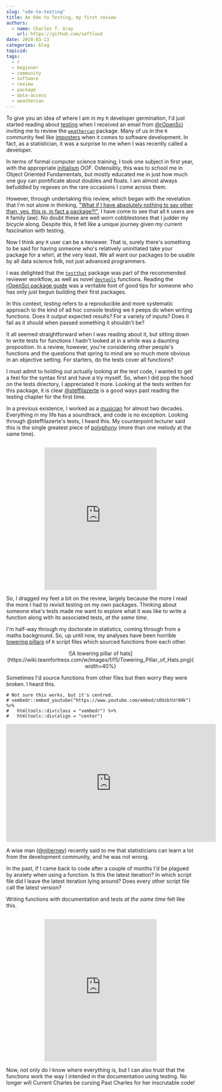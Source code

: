 ```yaml
---
slug: "ode-to-testing"
title: An Ode to Testing, my first review
authors:
  - name: Charles T. Gray
    url: https://github.com/softloud
date: 2018-03-13
categories: blog
topicid: 
tags:
  - r
  - beginner
  - community
  - software
  - review
  - package
  - data-access
  - weathercan
---
```



To give you an idea of where I am in my `R` developer germination, I'd just started reading about [testing](http://r-pkgs.had.co.nz/tests.html) when I received an email from [@rOpenSci](https://ropensci.org/) inviting me to review the [`weathercan`](https://github.com/ropensci/weathercan) package. Many of us in the `R` community feel like [imposters](https://en.wikipedia.org/wiki/Impostor_syndrome) when it comes to software development. In fact, as a statistician, it was a surprise to me when I was recently called a developer. 

In terms of  formal computer science training, I took one subject in first year, with the appropriate [initialism](https://www.quickanddirtytips.com/education/grammar/abbreviations-acronyms-and-initialisms) *OOF*. Ostensibly, this was to school me in Object Oriented Fundamentals, but mostly educated me in just how much one guy can pontificate about doubles and floats. I am almost always befuddled by regexes on the rare occasions I come across them.

However, through undertaking this review, which began with the revelation that I'm not alone in thinking, ["What if I have absolutely nothing to say other than, yes, this is, in fact a package?!"](https://ropensci.org/blog/2017/08/22/first-package-review/), I have come to see that all `R` users are `R` family (aw). No doubt these are well worn cobblestones that I judder my bicycle along. Despite this, it felt like a unique journey given my current fascination with testing. 

Now I think any `R` user can be a `R`eviewer. That is, surely there's something to be said for having someone who's relatively uninitiated take your package for a whirl, at the very least. We all want our packages to be usable by all data science folk, not just advanced programmers. 

I was delighted that the [`testthat`](https://cran.r-project.org/web/packages/testthat/README.html) package was part of the recommended reviewer workflow, as well as novel [`devtools`](https://github.com/hadley/devtools) functions. Reading the [rOpenSci package guide](https://github.com/ropensci/onboarding/blob/master/packaging_guide.md) was a veritable font of good tips for someone who has only just begun building their first packages. 

In this context, *testing* refers to a reproducible and more systematic approach to the kind of ad hoc console testing we `R` peeps do when writing functions. Does it output expected results? For a variety of inputs? Does it fail as it should when passed something it shouldn't be?       

It all seemed straightforward when I was reading about it, but sitting down to write tests for functions I hadn't looked at in a while was a daunting proposition. In a review, however, you're considering other people's functions and the questions that spring to mind are so much more obvious in an objective setting. For starters, do the tests cover all functions?  

I must admit to holding out actually looking at the test code, I wanted to get a feel for the syntax first and have a try myself. So, when I did pop the hood on the tests directory, I appreciated it more. Looking at the tests written for this package, it is clear [@steffilazerte](https://github.com/steffilazerte) is a good ways past reading the testing chapter for the first time. 

In a previous existence, I worked as a [musician](http://choosemaths.org.au/charles-gray/) for almost two decades. Everything in my life has a soundtrack, and code is no exception. Looking through @steffilazerte's tests, I heard this. My counterpoint lecturer said this is the single greatest piece of [polyphony](https://en.wikipedia.org/wiki/Polyphony) (more than one melody at the same time).

```{r passion}

```

<center>
<iframe src="https://open.spotify.com/embed/track/0kPhDUZe8IdoFVC6e24CnC" width="300" height="380" frameborder="0" allowtransparency="true"></iframe>
</center>

So, I dragged my feet a bit on the review, largely because the more I read the more I had to revisit testing on my own packages. Thinking about someone else's tests made me want to explore what it was like to write a function along with its associated tests, *at the same time*. 

I'm half-way through my doctorate in statistics, coming through from a maths background. So, up until now, my analyses have been horrible [towering pillars](https://wiki.teamfortress.com/wiki/Towering_Pillar_of_Hats) of  `R` script files which sourced functions from each other. 

<center>
![A towering pillar of hats](https://wiki.teamfortress.com/w/images/f/f5/Towering_Pillar_of_Hats.png){
width=40%}
</center>


Sometimes I'd source functions from other files but then worry they were broken. I heard this.

```{r orchestra fail, fig.align='center', echo = FALSE}
# Not sure this works, but it's centred.
# vembedr::embed_youtube("https://www.youtube.com/embed/sOUsbtUrXHk") %>%
#   htmltools::div(class = "vembedr") %>%
#   htmltools::div(align = "center")

```

<center>
<iframe width="560" height="315" src="https://www.youtube.com/embed/sOUsbtUrXHk" frameborder="0" gesture="media" allow="encrypted-media" allowfullscreen></iframe>
</center>


A wise man ([@njtierney](https://github.com/njtierney)) recently said to me that statisticians can learn a lot from the development community, and he was not wrong.

In the past, if I came back to code after a couple of months I'd be plagued by anxiety when using a function. Is this the latest iteration? In which script file did I leave the latest iteration lying around? Does every other script file call the latest version?

Writing functions with documentation and tests *at the same time* felt like this.

```{r theory of everything, fig.align='center', echo = FALSE}

```

<center>
<iframe src="https://open.spotify.com/embed/track/1Wd7EwZcoAfCAEi9FF6G6b" width="300" height="380" frameborder="0" allowtransparency="true"></iframe>
</center>


Now, not only do I know where everything is, but I can also trust that the functions work the way I intended in the documentation using testing. No longer will Current Charles be cursing Past Charles for her inscrutable code!
  
